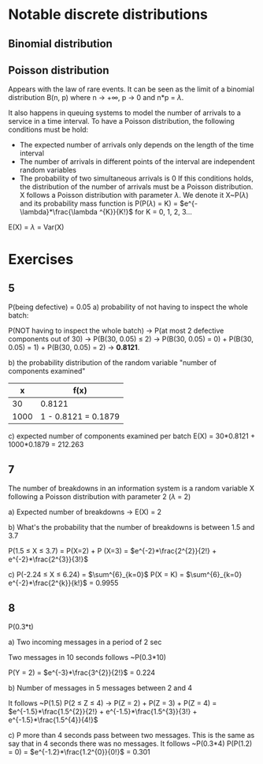 
# Notable discrete distributions

## Binomial distribution


## Poisson distribution

Appears with the law of rare events. It can be seen as the limit of a binomial distribution B(n, p) where n $\rightarrow$ +$\infty$, p $\rightarrow$ 0 and n\*p = $\lambda$.

It also happens in queuing systems to model the number of arrivals to a service in a time interval. To have a Poisson distribution, the following conditions must be hold:
- The expected number of arrivals only depends on the length of the time interval 
- The number of arrivals in different points of the interval are independent random variables
- The probability of two simultaneous arrivals is 0
If this conditions holds, the distribution of the number of arrivals must be a Poisson distribution.
X follows a Poisson distribution with parameter $\lambda$. We denote it  X~P($\lambda$) and its probability mass function is P(P($\lambda$) = K) = $e^{-\lambda}*\frac{\lambda ^{K}}{K!}$ for K = 0, 1, 2, 3...

E(X) = $\lambda$ = Var(X)


# Exercises 

## 5

P(being defective) = 0.05
a) probability of not having to inspect the whole batch:

P(NOT having to inspect the whole batch) $\rightarrow$ P(at most 2 defective components out of 30) $\rightarrow$ P(B(30, 0.05) $\leq$ 2) $\rightarrow$ P(B(30, 0.05) = 0) + P(B(30, 0.05) = 1) + P(B(30, 0.05) = 2) $\rightarrow$ **0.8121**.

b) the probability distribution of the random variable "number of components examined"

| x    | f(x)                |
| ---- | ------------------- |
| 30   | 0.8121              |
| 1000 | 1 - 0.8121 = 0.1879 |
c) expected number of components examined per batch
E(X) = 30\*0.8121 + 1000\*0.1879 = 212.263

## 7

The number of breakdowns in an information system is a random variable X following a Poisson distribution with parameter 2 ($\lambda$ = 2)

a) Expected number of breakdowns $\rightarrow$ E(X)  = 2

b) What's the probability that the number of breakdowns is between 1.5 and 3.7

P(1.5 $\leq$ X $\leq$ 3.7) = P(X=2) + P (X=3) = $e^{-2}*\frac{2^{2}}{2!} + e^{-2}*\frac{2^{3}}{3!}$

c) P(-2.24 $\leq$ X $\leq$ 6.24) = $\sum^{6}_{k=0}$ P(X = K) = $\sum^{6}_{k=0} e^{-2}*\frac{2^{k}}{k!}$ = 0.9955

## 8
P(0.3\*t)

a) Two incoming messages in a period of 2 sec

Two messages in 10 seconds follows ~P(0.3\*10)

P(Y = 2) = $e^{-3}*\frac{3^{2}}{2!}$  = 0.224

b) Number of messages in 5 messages between 2 and 4

It follows ~P(1.5)
P(2 $\leq$ Z $\leq$ 4) $\rightarrow$ P(Z = 2) + P(Z = 3) + P(Z = 4) = $e^{-1.5}*\frac{1.5^{2}}{2!} + e^{-1.5}*\frac{1.5^{3}}{3!} + e^{-1.5}*\frac{1.5^{4}}{4!}$

c) P more than 4 seconds pass between two messages. This is the same as say that in 4 seconds there was no messages. 
It follows ~P(0.3\*4) 
P(P(1.2) = 0) = $e^{-1.2}*\frac{1.2^{0}}{0!}$ = 0.301